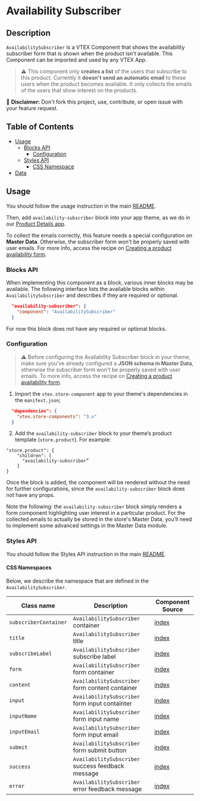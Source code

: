 # Availability Subscriber

## Description

`AvailabilitySubscriber` is a VTEX Component that shows the availability subscriber form that is shown when the product isn't available. This Component can be imported and used by any VTEX App.

>⚠️ This component only **creates a list** of the users that subscribe to this product. Currently it **doesn't send an automatic email** to these users when the product becomes available. It only collects the emails of the users that show interest on the products.


:loudspeaker: **Disclaimer:** Don't fork this project, use, contribute, or open issue with your feature request.

## Table of Contents
- [Usage](#usage)
  - [Blocks API](#blocks-api)
    - [Configuration](#configuration)
  - [Styles API](#styles-api)
    - [CSS Namespace](#css-namespaces)
- [Data](#data)

## Usage

You should follow the usage instruction in the main [README](/README.md#usage).

Then, add `availability-subscriber` block into your app theme, as we do in our [Product Details app](https://github.com/vtex-apps/product-details/blob/master/store/blocks.json). 

To collect the emails correctly, this feature needs a special configuration on **Master Data**. Otherwise, the subscriber form won't be properly saved with user emails. For more info, access the recipe on [Creating a product availability form](https://developers.vtex.com/vtex-developer-docs/docs/vtex-io-documentation-creating-a-product-availability-form).                  


### Blocks API

When implementing this component as a block, various inner blocks may be available. The following interface lists the available blocks within `AvailabilitySubscriber` and describes if they are required or optional.

```json
  "availability-subscriber": {
    "component": "AvailabilitySubscriber"
  }
```

For now this block does not have any required or optional blocks.

### Configuration

>⚠️ Before configuring the Availability Subscriber block in your theme, make sure you've already configured a **JSON schema in Master Data**, otherwise the subscriber form won't be properly saved with user emails. To more info, access the recipe on [Creating a product availability form](https://developers.vtex.com/vtex-developer-docs/docs/vtex-io-documentation-creating-a-product-availability-form).

1. Import the  `vtex.store-component` app to your theme's dependencies in the  `manifest.json`;

```json
  "dependencies": {
    "vtex.store-components": "3.x"
  }
```

2. Add the `availability-subscriber` block to your theme’s product template (`store.product`). For example:

```
"store.product": {
    "children": [
      "availability-subscriber”
    ]
}

```

Once the block is added, the component will be rendered without the need for further configurations, since the `availability-subscriber` block does not have any props. 

Note the following: the `availability-subscriber` block simply renders a form component highlighting user interest in a particular product. For the collected emails to actually be stored in the store's Master Data, you’ll need to implement some advanced settings in the  Master Data module.


### Styles API

You should follow the Styles API instruction in the main [README](/README.md#styles-api).

#### CSS Namespaces

Below, we describe the namespace that are defined in the `AvailabilitySubscriber`.

| Class name | Description | Component Source |
| ---------- | ----------- |----------------- |
| `subscriberContainer` | `AvailabilitySubscriber` container | [index](/react/components/AvailabilitySubscriber/index.js) |
| `title` | `AvailabilitySubscriber` title | [index](/react/components/AvailabilitySubscriber/index.js) |
| `subscribeLabel` | `AvailabilitySubscriber` subscribe label | [index](/react/components/AvailabilitySubscriber/index.js) |
| `form` | `AvailabilitySubscriber` form container | [index](/react/components/AvailabilitySubscriber/index.js) |
| `content` | `AvailabilitySubscriber` form content container | [index](/react/components/AvailabilitySubscriber/index.js) |
| `input` | `AvailabilitySubscriber` form input containter | [index](/react/components/AvailabilitySubscriber/index.js) |
| `inputName` | `AvailabilitySubscriber` form input name | [index](/react/components/AvailabilitySubscriber/index.js) |
| `inputEmail` | `AvailabilitySubscriber` form input email | [index](/react/components/AvailabilitySubscriber/index.js) |
| `submit` | `AvailabilitySubscriber` form submit button | [index](/react/components/AvailabilitySubscriber/index.js) |
| `success` | `AvailabilitySubscriber` success feedback message | [index](/react/components/AvailabilitySubscriber/index.js) |
| `error` | `AvailabilitySubscriber` error feedback message | [index](/react/components/AvailabilitySubscriber/index.js) |
